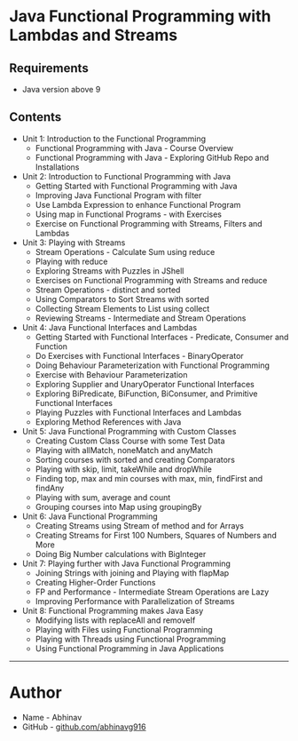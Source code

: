 # Java Functional Programming with Lambdas and Streams

## Requirements
* Java version above 9

## Contents
* Unit 1: Introduction to the Functional Programming
    * Functional Programming with Java - Course Overview
    * Functional Programming with Java - Exploring GitHub Repo and Installations
* Unit 2: Introduction to Functional Programming with Java
    * Getting Started with Functional Programming with Java
    * Improving Java Functional Program with filter
    * Use Lambda Expression to enhance Functional Program
    * Using map in Functional Programs - with Exercises
    * Exercise on Functional Programming with Streams, Filters and Lambdas
* Unit 3: Playing with Streams
    * Stream Operations - Calculate Sum using reduce
    * Playing with reduce
    * Exploring Streams with Puzzles in JShell
    *	Exercises on Functional Programming with Streams and reduce
    *	Stream Operations - distinct and sorted
    *	Using Comparators to Sort Streams with sorted 
    *	Collecting Stream Elements to List using collect
    *	Reviewing Streams - Intermediate and Stream Operations
*	Unit 4: Java Functional Interfaces and Lambdas
    * Getting Started with Functional Interfaces - Predicate, Consumer and Function
    *	Do Exercises with Functional Interfaces - BinaryOperator
    *	Doing Behaviour Parameterization with Functional Programming
    *	Exercise with Behaviour Parameterization
    *	Exploring Supplier and UnaryOperator Functional Interfaces
    *	Exploring BiPredicate, BiFunction, BiConsumer, and Primitive Functional Interfaces
    *	Playing Puzzles with Functional Interfaces and Lambdas
    *	Exploring Method References with Java
*	Unit 5: Java Functional Programming with Custom Classes
    *	Creating Custom Class Course with some Test Data
    *	Playing with allMatch, noneMatch and anyMatch
    *	Sorting courses with sorted and creating Comparators
    *	Playing with skip, limit, takeWhile and dropWhile
    *	Finding top, max and min courses with max, min, findFirst and findAny
    *	Playing with sum, average and count
    *	Grouping courses into Map using groupingBy
*	Unit 6: Java Functional Programming
    *	Creating Streams using Stream of method and for Arrays
    *	Creating Streams for First 100 Numbers, Squares of Numbers and More
    *	Doing Big Number calculations with BigInteger
*	Unit 7: Playing further with Java Functional Programming
    * Joining Strings with joining and Playing with flapMap
    * Creating Higher-Order Functions
    * FP and Performance - Intermediate Stream Operations are Lazy
    *	Improving Performance with Parallelization of Streams
* Unit 8: Functional Programming makes Java Easy
    * Modifying lists with replaceAll and removeIf
    * Playing with Files using Functional Programming
    * Playing with Threads using Functional Programming
    *	Using Functional Programming in Java Applications

---

# Author
* Name - Abhinav
* GitHub - [github.com/abhinavg916](https://github.com/abhinavg916)
